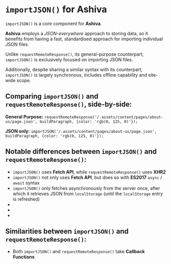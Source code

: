 # `importJSON()` for Ashiva

`importJSON()` is a core component for **Ashiva**.

**Ashiva** employs a _JSON-everywhere_ approach to storing data, so it benefits from having a fast, standardised approach for importing individual JSON files.

Unlike `requestRemoteResponse()`, its general-purpose counterpart, `importJSON()` is exclusively focused on importing JSON files.

Additionally, despite sharing a similar syntax with its counterpart, `importJSON()` is largely synchronous, includes offline capability and site-wide scope.

## Comparing `importJSON()` and `requestRemoteResponse()`, side-by-side:
    
**General Purpose:** `requestRemoteResponse('/.assets/content/pages/about-us/page.json', buildParagraph, {color: 'rgb(0, 125, 0)'});`

**JSON only:** `importJSON('/.assets/content/pages/about-us/page.json', buildParagraph, {color: 'rgb(0, 125, 0)'});`

## Notable differences between `importJSON()` and `requestRemoteResponse()`:

 - `importJSON()` uses **Fetch API**, while `requestRemoteResponse()` uses **XHR2**
 - `importJSON()` not only uses **Fetch API**, but does so with **ES2017** `async` / `await` syntax
 - `importJSON()` only fetches asynchronously from the server once, after which it retrieves JSON from `localStorage` (until the `localStorage` entry is refreshed)
 -
 -
 -
    
 ## Similarities between `importJSON()` and `requestRemoteResponse()`:
 
  - Both `importJSON()` and `requestRemoteResponse()` take **Callback Functions**

